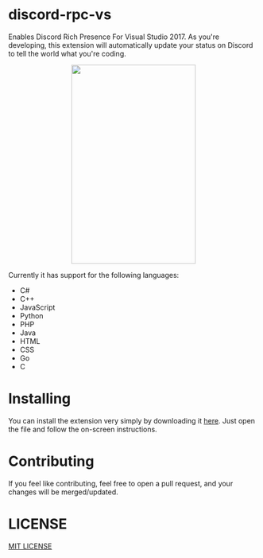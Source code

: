 # discord-rpc-vs
Enables Discord Rich Presence For Visual Studio 2017. As you're developing, this extension will automatically update your status on Discord to tell the world what you're coding.

<p align="center"> 
  <img width="250px" height="400px" src="https://eggplants.org/fqac86.png">
</p>

Currently it has support for the following languages:
* C#
* C++
* JavaScript
* Python
* PHP
* Java
* HTML
* CSS
* Go
* C

# Installing
You can install the extension very simply by downloading it [here](https://marketplace.visualstudio.com/items?itemName=swanzana.discord-rpc-vs). Just open the file and follow the on-screen instructions.

# Contributing
If you feel like contributing, feel free to open a pull request, and your changes will be merged/updated. 

# LICENSE
[MIT LICENSE](https://github.com/Swan/discord-rpc-vs/blob/master/LICENSE)
